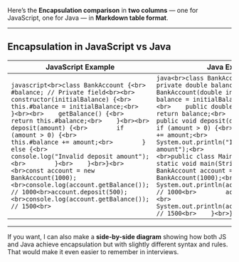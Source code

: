Here’s the **Encapsulation comparison** in **two columns** — one for JavaScript, one for Java — in **Markdown table format**.

---

## **Encapsulation in JavaScript vs Java**

| **JavaScript Example**                                                                                                                                                                                                                                                                                                                                                                                                                                                                                                                                                                                               | **Java Example**                                                                                                                                                                                                                                                                                                                                                                                                                                                                                                                                                                                                                                                                                                                                                                         |
| -------------------------------------------------------------------------------------------------------------------------------------------------------------------------------------------------------------------------------------------------------------------------------------------------------------------------------------------------------------------------------------------------------------------------------------------------------------------------------------------------------------------------------------------------------------------------------------------------------------------- | ---------------------------------------------------------------------------------------------------------------------------------------------------------------------------------------------------------------------------------------------------------------------------------------------------------------------------------------------------------------------------------------------------------------------------------------------------------------------------------------------------------------------------------------------------------------------------------------------------------------------------------------------------------------------------------------------------------------------------------------------------------------------------------------- |
| `javascript<br>class BankAccount {<br>    #balance; // Private field<br><br>    constructor(initialBalance) {<br>        this.#balance = initialBalance;<br>    }<br><br>    getBalance() {<br>        return this.#balance;<br>    }<br><br>    deposit(amount) {<br>        if (amount > 0) {<br>            this.#balance += amount;<br>        } else {<br>            console.log("Invalid deposit amount");<br>        }<br>    }<br>}<br><br>const account = new BankAccount(1000);<br>console.log(account.getBalance()); // 1000<br>account.deposit(500);<br>console.log(account.getBalance()); // 1500<br>` | `java<br>class BankAccount {<br>    private double balance;<br><br>    public BankAccount(double initialBalance) {<br>        balance = initialBalance;<br>    }<br><br>    public double getBalance() {<br>        return balance;<br>    }<br><br>    public void deposit(double amount) {<br>        if (amount > 0) {<br>            balance += amount;<br>        } else {<br>            System.out.println("Invalid deposit amount");<br>        }<br>    }<br>}<br><br>public class Main {<br>    public static void main(String[] args) {<br>        BankAccount account = new BankAccount(1000);<br>        System.out.println(account.getBalance()); // 1000<br>        account.deposit(500);<br>        System.out.println(account.getBalance()); // 1500<br>    }<br>}<br>` |

---

If you want, I can also make a **side-by-side diagram** showing how both JS and Java achieve encapsulation but with slightly different syntax and rules. That would make it even easier to remember in interviews.
